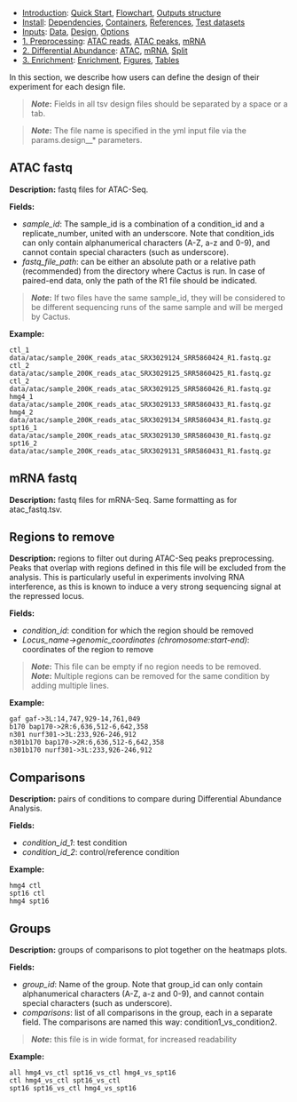 

* [Introduction](/README.md): [Quick Start](/docs/1_Intro/Quick_start.md), [Flowchart](/docs/1_Intro/Flowchart.md), [Outputs structure](/docs/1_Intro/Outputs_structure.md)
* [Install](/docs/2_Install/2_Install.md): [Dependencies](/docs/2_Install/Dependencies.md), [Containers](/docs/2_Install/Containers.md), [References](/docs/2_Install/References.md), [Test datasets](/docs/2_Install/Test_datasets.md)
* [Inputs](/docs/3_Inputs/3_Inputs.md): [Data](/docs/3_Inputs/Data.md), [Design](/docs/3_Inputs/Design.md), [Options](/docs/3_Inputs/Options.md)
* [1. Preprocessing](/docs/4_Prepro/4_Prepro.md): [ATAC reads](/docs/4_Prepro/ATAC_reads.md), [ATAC peaks](/docs/4_Prepro/ATAC_peaks.md), [mRNA](/docs/4_Prepro/mRNA.md)
* [2. Differential Abundance](/docs/5_DA/5_DA.md): [ATAC](/docs/5_DA/DA_ATAC.md), [mRNA](/docs/5_DA/DA_mRNA.md), [Split](/docs/5_DA/Split.md)
* [3. Enrichment](/docs/6_Enrich/6_Enrich.md): [Enrichment](/docs/6_Enrich/Enrichment.md), [Figures](/docs/6_Enrich/Figures.md), [Tables](/docs/6_Enrich/Tables.md)

[](END_OF_MENU)


In this section, we describe how users can define the design of their experiment for each design file.

>**_Note_:** Fields in all tsv design files should be separated by a space or a tab. 

>**_Note_:** The file name is specified in the yml input file via the params.design__* parameters.


## ATAC fastq

**Description:** fastq files for ATAC-Seq.

**Fields:**
 - *sample_id*: The sample_id is a combination of a condition_id and a replicate_number, united with an underscore. Note that condition_ids can only contain alphanumerical characters (A-Z, a-z and 0-9), and cannot contain special characters (such as underscore). 
 - *fastq_file_path*: can be either an absolute path or a relative path (recommended) from the directory where Cactus is run. In case of paired-end data, only the path of the R1 file should be indicated.

>**_Note_:** If two files have the same sample_id, they will be considered to be different sequencing runs of the same sample and will be merged by Cactus. 

**Example:**
```
ctl_1 data/atac/sample_200K_reads_atac_SRX3029124_SRR5860424_R1.fastq.gz
ctl_2 data/atac/sample_200K_reads_atac_SRX3029125_SRR5860425_R1.fastq.gz
ctl_2 data/atac/sample_200K_reads_atac_SRX3029125_SRR5860426_R1.fastq.gz
hmg4_1 data/atac/sample_200K_reads_atac_SRX3029133_SRR5860433_R1.fastq.gz
hmg4_2 data/atac/sample_200K_reads_atac_SRX3029134_SRR5860434_R1.fastq.gz
spt16_1 data/atac/sample_200K_reads_atac_SRX3029130_SRR5860430_R1.fastq.gz
spt16_2 data/atac/sample_200K_reads_atac_SRX3029131_SRR5860431_R1.fastq.gz
```



## mRNA fastq

**Description:** fastq files for mRNA-Seq. Same formatting as for atac_fastq.tsv.



## Regions to remove

**Description:** regions to filter out during ATAC-Seq peaks preprocessing. Peaks that overlap with regions defined in this file will be excluded from the analysis. This is particularly useful in experiments involving RNA interference, as this is known to induce a very strong sequencing signal at the repressed locus. 

**Fields:**
 - *condition_id*: condition for which the region should be removed
 - *Locus_name->genomic_coordinates (chromosome:start-end)*: coordinates of the region to remove

>**_Note_:** This file can be empty if no region needs to be removed.  
>**_Note_:** Multiple regions can be removed for the same condition by adding multiple lines.

**Example:**
```
gaf gaf->3L:14,747,929-14,761,049
b170 bap170->2R:6,636,512-6,642,358
n301 nurf301->3L:233,926-246,912
n301b170 bap170->2R:6,636,512-6,642,358
n301b170 nurf301->3L:233,926-246,912
```



## Comparisons

**Description:** pairs of conditions to compare during Differential Abundance Analysis.

**Fields:**
 - *condition_id_1*: test condition
 - *condition_id_2*: control/reference condition

**Example:**
```
hmg4 ctl
spt16 ctl
hmg4 spt16
```



## Groups
**Description:** groups of comparisons to plot together on the heatmaps plots.

**Fields:**
 - *group_id*: Name of the group. Note that group_id can only contain alphanumerical characters (A-Z, a-z and 0-9), and cannot contain special characters (such as underscore). 
 - *comparisons*: list of all comparisons in the group, each in a separate field. The comparisons are named this way: condition1_vs_condition2. 

>**_Note_:** this file is in wide format, for increased readability

**Example:**
```
all hmg4_vs_ctl spt16_vs_ctl hmg4_vs_spt16
ctl hmg4_vs_ctl spt16_vs_ctl
spt16 spt16_vs_ctl hmg4_vs_spt16
```
